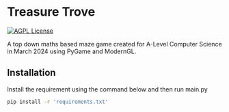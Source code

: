 
# Treasure Trove
[![AGPL License](https://img.shields.io/badge/license-AGPL-blue.svg)](http://www.gnu.org/licenses/agpl-3.0)

A top down maths based maze game created for A-Level Computer Science in March 2024 using PyGame and ModernGL.



## Installation

Install the requirement using the command below and then run main.py

```bash
pip install -r 'requirements.txt'
```

